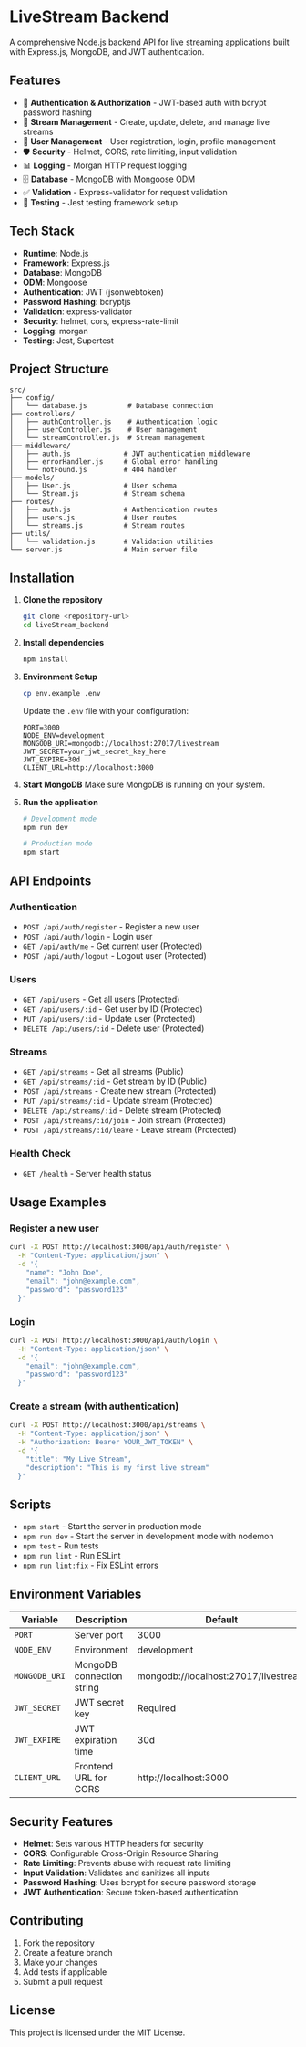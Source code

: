 # LiveStream Backend

A comprehensive Node.js backend API for live streaming applications built with Express.js, MongoDB, and JWT authentication.

## Features

- 🔐 **Authentication & Authorization** - JWT-based auth with bcrypt password hashing
- 🎥 **Stream Management** - Create, update, delete, and manage live streams
- 👥 **User Management** - User registration, login, profile management
- 🛡️ **Security** - Helmet, CORS, rate limiting, input validation
- 📊 **Logging** - Morgan HTTP request logging
- 🗄️ **Database** - MongoDB with Mongoose ODM
- ✅ **Validation** - Express-validator for request validation
- 🧪 **Testing** - Jest testing framework setup

## Tech Stack

- **Runtime**: Node.js
- **Framework**: Express.js
- **Database**: MongoDB
- **ODM**: Mongoose
- **Authentication**: JWT (jsonwebtoken)
- **Password Hashing**: bcryptjs
- **Validation**: express-validator
- **Security**: helmet, cors, express-rate-limit
- **Logging**: morgan
- **Testing**: Jest, Supertest

## Project Structure

```
src/
├── config/
│   └── database.js          # Database connection
├── controllers/
│   ├── authController.js    # Authentication logic
│   ├── userController.js    # User management
│   └── streamController.js  # Stream management
├── middleware/
│   ├── auth.js             # JWT authentication middleware
│   ├── errorHandler.js     # Global error handling
│   └── notFound.js         # 404 handler
├── models/
│   ├── User.js             # User schema
│   └── Stream.js           # Stream schema
├── routes/
│   ├── auth.js             # Authentication routes
│   ├── users.js            # User routes
│   └── streams.js          # Stream routes
├── utils/
│   └── validation.js       # Validation utilities
└── server.js               # Main server file
```

## Installation

1. **Clone the repository**
   ```bash
   git clone <repository-url>
   cd liveStream_backend
   ```

2. **Install dependencies**
   ```bash
   npm install
   ```

3. **Environment Setup**
   ```bash
   cp env.example .env
   ```
   
   Update the `.env` file with your configuration:
   ```env
   PORT=3000
   NODE_ENV=development
   MONGODB_URI=mongodb://localhost:27017/livestream
   JWT_SECRET=your_jwt_secret_key_here
   JWT_EXPIRE=30d
   CLIENT_URL=http://localhost:3000
   ```

4. **Start MongoDB**
   Make sure MongoDB is running on your system.

5. **Run the application**
   ```bash
   # Development mode
   npm run dev
   
   # Production mode
   npm start
   ```

## API Endpoints

### Authentication
- `POST /api/auth/register` - Register a new user
- `POST /api/auth/login` - Login user
- `GET /api/auth/me` - Get current user (Protected)
- `POST /api/auth/logout` - Logout user (Protected)

### Users
- `GET /api/users` - Get all users (Protected)
- `GET /api/users/:id` - Get user by ID (Protected)
- `PUT /api/users/:id` - Update user (Protected)
- `DELETE /api/users/:id` - Delete user (Protected)

### Streams
- `GET /api/streams` - Get all streams (Public)
- `GET /api/streams/:id` - Get stream by ID (Public)
- `POST /api/streams` - Create new stream (Protected)
- `PUT /api/streams/:id` - Update stream (Protected)
- `DELETE /api/streams/:id` - Delete stream (Protected)
- `POST /api/streams/:id/join` - Join stream (Protected)
- `POST /api/streams/:id/leave` - Leave stream (Protected)

### Health Check
- `GET /health` - Server health status

## Usage Examples

### Register a new user
```bash
curl -X POST http://localhost:3000/api/auth/register \
  -H "Content-Type: application/json" \
  -d '{
    "name": "John Doe",
    "email": "john@example.com",
    "password": "password123"
  }'
```

### Login
```bash
curl -X POST http://localhost:3000/api/auth/login \
  -H "Content-Type: application/json" \
  -d '{
    "email": "john@example.com",
    "password": "password123"
  }'
```

### Create a stream (with authentication)
```bash
curl -X POST http://localhost:3000/api/streams \
  -H "Content-Type: application/json" \
  -H "Authorization: Bearer YOUR_JWT_TOKEN" \
  -d '{
    "title": "My Live Stream",
    "description": "This is my first live stream"
  }'
```

## Scripts

- `npm start` - Start the server in production mode
- `npm run dev` - Start the server in development mode with nodemon
- `npm test` - Run tests
- `npm run lint` - Run ESLint
- `npm run lint:fix` - Fix ESLint errors

## Environment Variables

| Variable | Description | Default |
|----------|-------------|---------|
| `PORT` | Server port | 3000 |
| `NODE_ENV` | Environment | development |
| `MONGODB_URI` | MongoDB connection string | mongodb://localhost:27017/livestream |
| `JWT_SECRET` | JWT secret key | Required |
| `JWT_EXPIRE` | JWT expiration time | 30d |
| `CLIENT_URL` | Frontend URL for CORS | http://localhost:3000 |

## Security Features

- **Helmet**: Sets various HTTP headers for security
- **CORS**: Configurable Cross-Origin Resource Sharing
- **Rate Limiting**: Prevents abuse with request rate limiting
- **Input Validation**: Validates and sanitizes all inputs
- **Password Hashing**: Uses bcrypt for secure password storage
- **JWT Authentication**: Secure token-based authentication

## Contributing

1. Fork the repository
2. Create a feature branch
3. Make your changes
4. Add tests if applicable
5. Submit a pull request

## License

This project is licensed under the MIT License.
